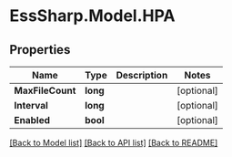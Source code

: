 # EssSharp.Model.HPA

## Properties

Name | Type | Description | Notes
------------ | ------------- | ------------- | -------------
**MaxFileCount** | **long** |  | [optional] 
**Interval** | **long** |  | [optional] 
**Enabled** | **bool** |  | [optional] 

[[Back to Model list]](../README.md#documentation-for-models) [[Back to API list]](../README.md#documentation-for-api-endpoints) [[Back to README]](../README.md)

